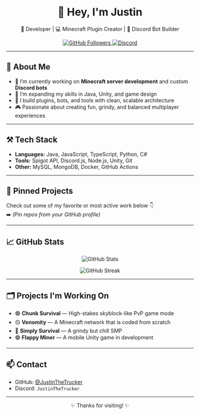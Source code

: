 <h1 align="center">👋 Hey, I'm Justin</h1>

<p align="center">
  🚀 Developer | 💻 Minecraft Plugin Creator | 🤖 Discord Bot Builder  
</p>

<p align="center">
  <a href="https://github.com/JustinTheTrucker">
    <img src="https://img.shields.io/github/followers/JustinTHeTrucker?label=Follow&style=social" alt="GitHub Followers">
  </a>
  <a href="https://discord.com/users/267305778619088896">
    <img src="https://img.shields.io/badge/JustinTheTrucker%231234-7289da?logo=discord" alt="Discord">
  </a>
</p>

---

## 🧠 About Me

- 🔭 I’m currently working on **Minecraft server development** and custom **Discord bots**
- 🌱 I’m expanding my skills in Java, Unity, and game design
- 💼 I build plugins, bots, and tools with clean, scalable architecture
- 🎮 Passionate about creating fun, grindy, and balanced multiplayer experiences

---

## ⚒️ Tech Stack

- **Languages:** Java, JavaScript, TypeScript, Python, C#
- **Tools:** Spigot API, Discord.js, Node.js, Unity, Git
- **Other:** MySQL, MongoDB, Docker, GitHub Actions

---

## 📌 Pinned Projects

Check out some of my favorite or most active work below 👇  
➡️ *(Pin repos from your GitHub profile)*

---

## 📈 GitHub Stats

<p align="center">
  <img src="https://github-readme-stats.vercel.app/api?username=JustinTheTrucker&show_icons=true&theme=tokyonight" alt="GitHub Stats">
</p>

<p align="center">
  <img src="https://streak-stats.demolab.com?user=JustinTheTrucker&theme=tokyonight" alt="GitHub Streak">
</p>

---

## 🗂️ Projects I'm Working On

- 🟢 **Chunk Survival** — High-stakes skyblock-like PvP game mode
- 🟡 **Venomity** — A Minecraft network that is coded from scratch
- 🔵 **Simply Survival** — A grindy but chill SMP
- 🟣 **Flappy Miner** — A mobile Unity game in development

---

## 📫 Contact

- GitHub: [@JustinTheTrucker](https://github.com/JustinTheTrucker)
- Discord: `JustinTheTrucker`

---

<p align="center">✨ Thanks for visiting! ✨</p>
